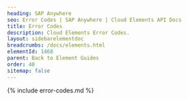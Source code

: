 ```yaml
---
heading: SAP Anywhere
seo: Error Codes | SAP Anywhere | Cloud Elements API Docs
title: Error Codes
description: Cloud Elements Error Codes.
layout: sidebarelementdoc
breadcrumbs: /docs/elements.html
elementId: 1468
parent: Back to Element Guides
order: 40
sitemap: false
---
```


{% include error-codes.md %}
